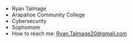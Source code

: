 -  Ryan Talmage
-  Arapahoe Community College
-  Cybersecurity
-  Sophomore
-  How to reach me: Ryan.Talmage20@gmail.com
  
<!---
RTAL24/RTAL24 is a ✨ special ✨ repository because its `README.md` (this file) appears on your GitHub profile.
You can click the Preview link to take a look at your changes.
--->
